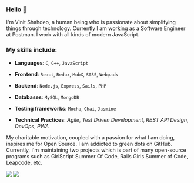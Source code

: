 ### Hello :wave:

I'm Vinit Shahdeo, a human being who is passionate about simplifying things through technology.
Currently I am working as a Software Engineer at Postman. I work with all kinds of modern JavaScript.

### My skills include:

- **Languages**: `C`, `C++`, `JavaScript`

- **Frontend**: `React`, `Redux`, `MobX`, `SASS`, `Webpack`

- **Backend**: `Node.js`, `Express`, `Sails`, `PHP`

- **Databases**: `MySQL`, `MongoDB`

- **Testing frameworks**: `Mocha`, `Chai`, `Jasmine`

- **Technical Practices**: *Agile*, *Test Driven Development*, *REST API Design*, *DevOps*, *PWA*

My charitable motivation, coupled with a passion for what I am doing, inspires me for Open Source. 
I am addicted to green dots on GitHub. 
Currently, I'm maintaining two projects which is part of many open-source programs such as GirlScript Summer Of Code, Rails Girls Summer of Code, Leapcode, etc. 

<a href="https://github.com/vinitshahdeo/PortScanner">
  <img align="left" src="https://github-readme-stats.vercel.app/api/pin/?username=vinitshahdeo&repo=PortScanner" />
</a>
<a href="https://github.com/vinitshahdeo/Water-Monitoring-System">
  <img align="left" src="https://github-readme-stats.vercel.app/api/pin/?username=vinitshahdeo&repo=Water-Monitoring-System" />
</a>
